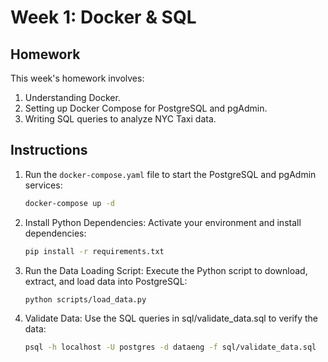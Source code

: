 # Week 1: Docker & SQL

## Homework
This week's homework involves:
1. Understanding Docker.
2. Setting up Docker Compose for PostgreSQL and pgAdmin.
3. Writing SQL queries to analyze NYC Taxi data.

## Instructions
1. Run the `docker-compose.yaml` file to start the PostgreSQL and pgAdmin services:
   ```bash
   docker-compose up -d
    ```
2. Install Python Dependencies: Activate your environment and install dependencies:
    ```bash
    pip install -r requirements.txt
    ```
3. Run the Data Loading Script: Execute the Python script to download, extract, and load data into PostgreSQL:
    ```bash
    python scripts/load_data.py
    ```
4. Validate Data: Use the SQL queries in sql/validate_data.sql to verify the data:
   ```bash
   psql -h localhost -U postgres -d dataeng -f sql/validate_data.sql
   ```